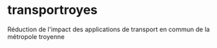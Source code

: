 # transportroyes
Réduction de l'impact des applications de transport en commun de la métropole troyenne
